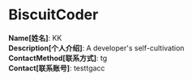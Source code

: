 # BiscuitCoder

**Name[姓名]**: KK  
**Description[个人介绍]**: A developer's self-cultivation  
**ContactMethod[联系方式]**: tg  
**Contact[联系账号]**: testtgacc
